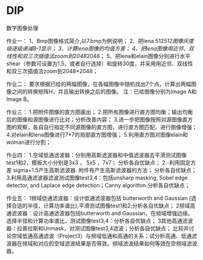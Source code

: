 # DIP
数字图像处理

作业一：
1、Bmp图像格式简介,以7.bmp为例说明；
2、把lena 512*512图像灰度级逐级递减8-1显示；
3、计算lena图像的均值方差；
4、把lena图像用近邻、双线性和双三次插值法zoom到2048*2048；
5、把lena和elain图像分别进行水平shear（参数可设置为1.5，或者自行选择）和旋转30度，并采用用近邻、双线性和双三次插值法zoom到2048*2048；

作业二：
  要求根据已给的两幅图像，在各幅图像中随机找出7个点，计算出两幅图像之间的转换矩阵H，并且输出转换之后的图像。
注：已给图像分别为Image A和Image B。

作业三：
1.把附件图像的直方图画出； 
2.把所有图像进行直方图均衡；输出均衡后的图像和源图像进行比对；分析改善内容；
3.进一步把图像按照对源图像直方图的观察，各自自行指定不同源图像的直方图，进行直方图匹配，进行图像增强；
4.对elain和lena图像进行7*7的局部直方图增强；
5.利用直方图对图像elain和woman进行分割；


作业四：
1.空域低通滤波器：分别用高斯滤波器和中值滤波器去平滑测试图像test1和2，模板大小分别是3x3 ， 5x5 ，7x7； 分析各自优缺点；
2.-利用固定方差 sigma=1.5产生高斯滤波器. 附件有产生高斯滤波器的方法； 分析各自优缺点；
3.利用高通滤波器滤波测试图像test3,4：包括unsharp masking, Sobel edge detector, and Laplace edge detection；Canny algorithm.分析各自优缺点；


作业五：
1频域低通滤波器：设计低通滤波器包括 butterworth and Gaussian (选择合适的半径，计算功率谱比),平滑测试图像test1和2;分析各自优缺点；
2频域高通滤波器：设计高通滤波器包括butterworth and Gaussian，在频域增强边缘。选择半径和计算功率谱比，测试图像test3,4：分析各自优缺点；
3其他高通滤波器：拉普拉斯和Unmask，对测试图像test3,4滤波；分析各自优缺点；
比较并讨论空域低通高通滤波（Project3）与频域低通和高通的关系；试分析高通、低通滤波器在频域和对应的空域滤波结果是否等效。频域滤波结果如何等效在空频域滤波器。






